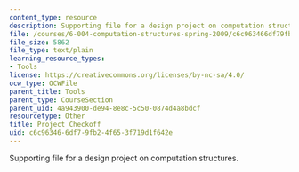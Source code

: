```yaml
---
content_type: resource
description: Supporting file for a design project on computation structures.
file: /courses/6-004-computation-structures-spring-2009/c6c963466df79fb24f653f719d1f642e_projcheckoff.jsim
file_size: 5862
file_type: text/plain
learning_resource_types:
- Tools
license: https://creativecommons.org/licenses/by-nc-sa/4.0/
ocw_type: OCWFile
parent_title: Tools
parent_type: CourseSection
parent_uid: 4a943900-de94-8e8c-5c50-0874d4a8bdcf
resourcetype: Other
title: Project Checkoff
uid: c6c96346-6df7-9fb2-4f65-3f719d1f642e
---
```

Supporting file for a design project on computation structures.